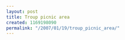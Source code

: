 ```yaml
---
layout: post
title: Troup picnic area
created: 1169198090
permalink: "/2007/01/19/troup_picnic_area/"
---
```


